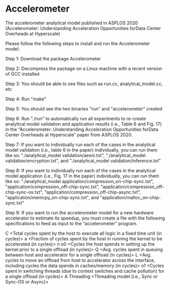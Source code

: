 # Accelerometer
The accelerometer analytical model published in ASPLOS 2020 (Accelerometer: Understanding Acceleration Opportunities forData Center Overheads at Hyperscale)


Please follow the following steps to install and run the Accelerometer model:

Step 1: Download the package Accelerometer

Step 2: Decompress the package on a Linux machine with a recent version of GCC installed

Step 3: You should be able to see files such as run.cc, analytical_model.cc, etc

Step 4: Run "make"

Step 5: You should see the two binaries "run" and "accelerometer” created

Step 6: Run "./run" to automatically run all experiments to re-create analytical model validation and application results (i.e., Table 6 and Fig. 17) in the “Accelerometer: Understanding Acceleration Opportunities forData Center Overheads at Hyperscale” paper from ASPLOS 2020.

Step 7: If you want to individually run each of the cases in the analytical model validation (i.e., table 6 in the paper) individually, you can run them like so: "./analytical_model validation/aesni.txt", "./analytical_model validation/encryption.txt", and "./analytical_model validation/inference.txt"

Step 8: If you want to individually run each of the cases in the analytical model application (i.e., Fig. 17 in the paper) individually, you can run them
like so: "./analytical_model application/compression_on-chip-sync.txt", "application/compression_off-chip-sync.txt", "application/compression_off-chip-sync-os.txt", "application/compression_off-chip-async.txt", "application/memcpy_on-chip-sync.txt", and "application/malloc_on-chip-sync.txt"

Step 9: If you want to run the accelerometer model for a new hardware accelerator to estimate its speedup, you must create a file with the following specifications to feed as input to the “accelerometer” program.

C <Total cycles spent by the host to execute all logic in a fixed time unit (in cycles)> 
a <Fraction of cycles spent by the host in running the kernel to be accelerated (in cycles)>
n <Number of times the host offloads a kernel of lucrative size in a fixed time unit>
o0 <Cycles the host spends in setting up the kernel prior to a single offload (in cycles)>
Q <Avg. cycles spent in queuing between host and accelerator for a single offload (in cycles)>
L <Avg. cycles to move an offload from host to accelerator across the interface, including cycles the data spends in caches/memory (in cycles)>
o1 <Cycles spent in switching threads (due to context switches and cache pollution) for a single offload (in cycles)>
A <Peak speedup of an accelerator>
Threading <Threading model (i.e., Sync or Sync-OS or Async)>

